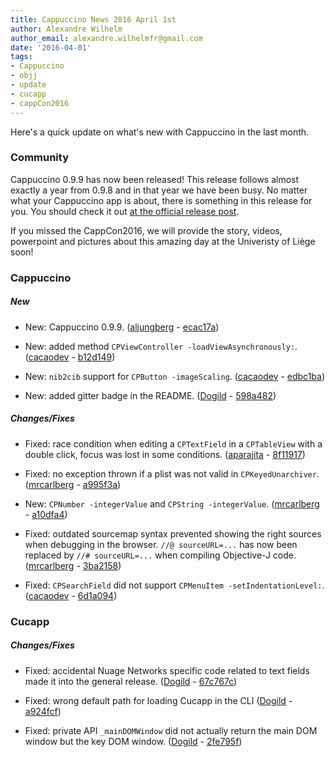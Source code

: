 ```yaml
---
title: Cappuccino News 2016 April 1st
author: Alexandre Wilhelm
author_email: alexandre.wilhelmfr@gmail.com
date: '2016-04-01'
tags:
- Cappuccino
- objj
- update
- cucapp
- cappCon2016
---
```


Here's a quick update on what's new with Cappuccino in the last month.

### Community

Cappuccino 0.9.9 has now been released! This release follows almost exactly a year from 0.9.8 and in that year we have been busy. No matter what your Cappuccino app is about, there is something in this release for you. You should check it out [at the official release post]( http://www.cappuccino-project.org/blog/2016/03/cappuccino-0-9-9.html).

If you missed the CappCon2016, we will provide the story, videos, powerpoint and pictures about this amazing day at the Univeristy of Liège soon!

### Cappuccino

##### New

- New: Cappuccino 0.9.9. ([aljungberg](https://github.com/aljungberg) - [ecac17a](https://github.com/cappuccino/cappuccino/commit/ecac17a00a1e39dae59435d2bcc3558be95a0025))

- New: added method `CPViewController -loadViewAsynchronously:`. ([cacaodev](https://github.com/cacaodev) - [b12d149](https://github.com/cappuccino/cappuccino/commit/b12d1491d469fd1979276e1caea22c3c4525346d))

- New: `nib2cib` support for `CPButton -imageScaling`. ([cacaodev](https://github.com/cacaodev) - [edbc1ba](https://github.com/cappuccino/cappuccino/commit/edbc1baf323813af48ced3e695449a301d0ffc14))

- New: added gitter badge in the README. ([Dogild](https://github.com/Dogild) - [598a482](https://github.com/cappuccino/cappuccino/commit/598a482538397107d122f372ff3360af5f841134))

##### Changes/Fixes

- Fixed: race condition when editing a `CPTextField` in a `CPTableView` with a double click, focus was lost in some conditions. ([aparajita](https://github.com/aparajita) - [8f11917](https://github.com/cappuccino/cappuccino/commit/8f1191733beaf0f402018240804298bcfe8c1cf1))

- Fixed: no exception thrown if a plist was not valid in `CPKeyedUnarchiver`. ([mrcarlberg](https://github.com/mrcarlberg) - [a995f3a](https://github.com/cappuccino/cappuccino/commit/a995f3ab520836fdfce216287b851f84ff10ad38))

- New: `CPNumber -integerValue` and `CPString -integerValue`. ([mrcarlberg](https://github.com/mrcarlberg) - [a10dfa4](https://github.com/cappuccino/cappuccino/commit/a10dfa4ab40e31c2a773c9d1f1bebebbdcd0bcaa))

- Fixed: outdated sourcemap syntax prevented showing the right sources when debugging in the browser. `//@ sourceURL=...` has now been replaced by `//# sourceURL=...` when compiling Objective-J code. ([mrcarlberg](https://github.com/mrcarlberg) - [3ba2158](https://github.com/cappuccino/cappuccino/commit/3ba215887cc40f3f7287675c376f02c063ed2cbd))

- Fixed: `CPSearchField` did not support `CPMenuItem -setIndentationLevel:`. ([cacaodev](https://github.com/cacaodev) - [6d1a094](https://github.com/cappuccino/cappuccino/commit/6d1a094b1517edac9f835f136d5f3f0e82b03fe9))

### Cucapp

##### Changes/Fixes

- Fixed: accidental Nuage Networks specific code related to text fields made it into the general release. ([Dogild](https://github.com/Dogild) - [67c767c](https://github.com/cappuccino/cucapp/commit/67c767c8b3ca17e75d52e8f19efed028b64df41d))

- Fixed: wrong default path for loading Cucapp in the CLI ([Dogild](https://github.com/Dogild) - [a924fcf](https://github.com/cappuccino/cucapp/commit/a924fcf5e26dc9e0a890a63873c65c6a5773a7ea))

- Fixed: private API `_mainDOMWindow` did not actually return the main DOM window but the key DOM window. ([Dogild](https://github.com/Dogild) - [2fe795f](https://github.com/cappuccino/cucapp/commit/2fe795f5e853f148d95a22ea18a8df39b4304ddd))
